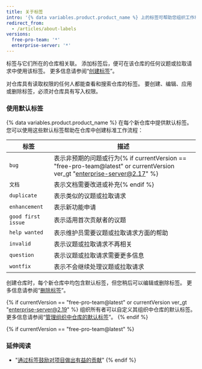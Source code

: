 ```yaml
---
title: 关于标签
intro: '{% data variables.product.product_name %} 上的标签可帮助您组织工作和排列工作的优先级。 您可以对议题和拉取请求贴标签，以指示优先级、类别或您认为有用的任何其他信息。'
redirect_from:
  - /articles/about-labels
versions:
  free-pro-team: '*'
  enterprise-server: '*'
---
```


标签与它们所在的仓库相关联。 添加标签后，便可在该仓库的任何议题或拉取请求中使用该标签。 更多信息请参阅“[创建标签](/articles/creating-a-label/)”。

对仓库具有读取权限的任何人都能查看和搜索仓库的标签。 要创建、编辑、应用或删除标签，必须对仓库具有写入权限。

### 使用默认标签

{% data variables.product.product_name %} 在每个新仓库中提供默认标签。 您可以使用这些默认标签帮助在仓库中创建标准工作流程：

| 标签                 | 描述                                                                         |
| ------------------ | -------------------------------------------------------------------------- |
| `bug`              | 表示非预期的问题或行为{% if currentVersion == "free-pro-team@latest" or currentVersion ver_gt "enterprise-server@2.17" %}
| `文档`               | 表示文档需要改进或补充{% endif %}
| `duplicate`        | 表示类似的议题或拉取请求                                                               |
| `enhancement`      | 表示新功能申请                                                                    |
| `good first issue` | 表示适用首次贡献者的议题                                                               |
| `help wanted`      | 表示维护员需要议题或拉取请求方面的帮助                                                        |
| `invalid`          | 表示议题或拉取请求不再相关                                                              |
| `question`         | 表示议题或拉取请求需要更多信息                                                            |
| `wontfix`          | 表示不会继续处理议题或拉取请求                                                            |

创建仓库时，每个新仓库中均包含默认标签，但您稍后可以编辑或删除标签。 更多信息请参阅“[删除标签](/articles/deleting-a-label/)”。

{% if currentVersion == "free-pro-team@latest" or currentVersion ver_gt "enterprise-server@2.19" %}
组织所有者可以自定义其组织中仓库的默认标签。 更多信息请参阅“[管理组织中仓库的默认标签](/articles/managing-default-labels-for-repositories-in-your-organization)”。
{% endif %}

{% if currentVersion == "free-pro-team@latest" %}
### 延伸阅读

- "[通过标签鼓励对项目做出有益的贡献](/github/building-a-strong-community/encouraging-helpful-contributions-to-your-project-with-labels)"
{% endif %}

